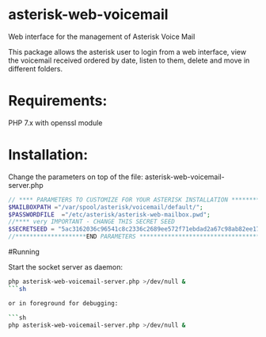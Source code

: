 # asterisk-web-voicemail
Web interface for the  management of Asterisk Voice Mail

This package allows the asterisk user to login from a web interface, view
the voicemail received ordered by date, listen to them, delete and move in
different folders.

# Requirements:

PHP 7.x with openssl module

# Installation:

Change the parameters on top of the file: asterisk-web-voicemail-server.php


```php
// **** PARAMETERS TO CUSTOMIZE FOR YOUR ASTERISK INSTALLATION *******************
$MAILBOXPATH ="/var/spool/asterisk/voicemail/default/";
$PASSWORDFILE  ="/etc/asterisk/asterisk-web-mailbox.pwd";
//**** very IMPORTANT - CHANGE THIS SECRET SEED 
$SECRETSEED = "5ac3162036c96541c8c2336c2689ee572f71ebdad2a67c98ab82ee1725436a56"; 
//********************END PARAMETERS *********************************************
```


#Running

Start the socket server as daemon:

```sh
php asterisk-web-voicemail-server.php >/dev/null &
```sh

or in foreground for debugging:

```sh
php asterisk-web-voicemail-server.php >/dev/null &
```



